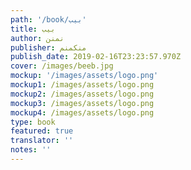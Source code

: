```yaml
---
path: '/book/بيب'
title: بيب
author: نمنن
publisher: منكمنم
publish_date: 2019-02-16T23:23:57.970Z
cover: /images/beeb.jpg
mockup: '/images/assets/logo.png'
mockup1: /images/assets/logo.png
mockup2: /images/assets/logo.png
mockup3: /images/assets/logo.png
mockup4: /images/assets/logo.png
type: book
featured: true
translator: ''
notes: ''
---
```

